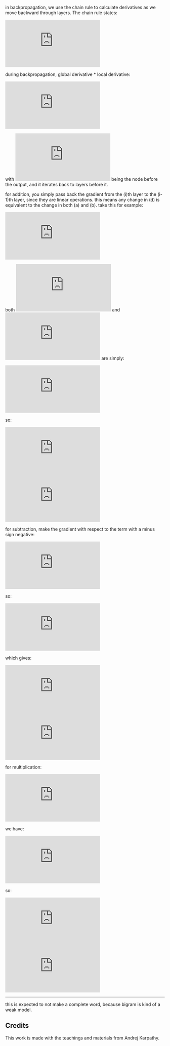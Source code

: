 in backpropagation, we use the chain rule to calculate derivatives as we move backward through layers. The chain rule states:

![Chain Rule](https://latex.codecogs.com/png.latex?%5Cfrac%7Bdx%7D%7Bdy%7D%20%3D%20%5Cfrac%7Bdx%7D%7Bdz%7D%20%5Ccdot%20%5Cfrac%7Bdz%7D%7Bdy%7D)

during backpropagation, global derivative * local derivative:

![Global Derivative](https://latex.codecogs.com/png.latex?%5Cfrac%7Bda%7D%7Bdb%7D%20%3D%20%5Cfrac%7Bda%7D%7Bdz%7D%20%5Ccdot%20%5Cfrac%7Bdz%7D%7Bdc%7D%20%5Ccdot%20%5Cfrac%7Bdc%7D%7Bdt%7D%20%5Ccdot%20%5Cfrac%7Bdt%7D%7Bdb%7D)

with ![\frac{da}{dz}](https://latex.codecogs.com/png.latex?%5Cfrac%7Bda%7D%7Bdz%7D) being the node before the output, and it iterates back to layers before it.


for addition, you simply pass back the gradient from the \(i\)th layer to the \(i-1\)th layer, since they are linear operations. this means any change in \(d\) is equivalent to the change in both \(a\) and \(b\). take this for example:

![d = a + b](https://latex.codecogs.com/png.latex?d%20%3D%20a%20%2B%20b)

both ![\frac{\partial d}{\partial a}](https://latex.codecogs.com/png.latex?%5Cfrac%7B%5Cpartial%20d%7D%7B%5Cpartial%20a%7D) and ![\frac{\partial d}{\partial b}](https://latex.codecogs.com/png.latex?%5Cfrac%7B%5Cpartial%20d%7D%7B%5Cpartial%20b%7D) are simply:

![Derivatives](https://latex.codecogs.com/png.latex?%5Cfrac%7B%5Cpartial%20d%7D%7B%5Cpartial%20a%7D%20%3D%201%20%5Cquad%20%5Ctext%7Band%7D%20%5Cquad%20%5Cfrac%7B%5Cpartial%20d%7D%7B%5Cpartial%20b%7D%20%3D%201)

so:

![Gradients](https://latex.codecogs.com/png.latex?%5Ctext%7Bgrad%7D_a%20%3D%20%5Ctext%7Bgrad%7D_d%20%5Ccdot%201%20%3D%20%5Ctext%7Bgrad%7D_d)
![Gradients](https://latex.codecogs.com/png.latex?%5Ctext%7Bgrad%7D_b%20%3D%20%5Ctext%7Bgrad%7D_d%20%5Ccdot%201%20%3D%20%5Ctext%7Bgrad%7D_d)

for subtraction, make the gradient with respect to the term with a minus sign negative:

![d = a - b](https://latex.codecogs.com/png.latex?d%20%3D%20a%20-%20b)

so:

![Derivatives](https://latex.codecogs.com/png.latex?%5Cfrac%7B%5Cpartial%20d%7D%7B%5Cpartial%20a%7D%20%3D%201%20%5Cquad%20%5Ctext%7Band%7D%20%5Cquad%20%5Cfrac%7B%5Cpartial%20d%7D%7B%5Cpartial%20b%7D%20%3D%20-1)

which gives:

![Gradients](https://latex.codecogs.com/png.latex?%5Ctext%7Bgrad%7D_a%20%3D%20%5Ctext%7Bgrad%7D_d%20%5Ccdot%201%20%3D%20%5Ctext%7Bgrad%7D_d)
![Gradients](https://latex.codecogs.com/png.latex?%5Ctext%7Bgrad%7D_b%20%3D%20%5Ctext%7Bgrad%7D_d%20%5Ccdot%20(-1)%20%3D%20-%5Ctext%7Bgrad%7D_d)

for multiplication:

![d = a \cdot b](https://latex.codecogs.com/png.latex?d%20%3D%20a%20%5Ccdot%20b)

we have:

![Derivatives](https://latex.codecogs.com/png.latex?%5Cfrac%7B%5Cpartial%20d%7D%7B%5Cpartial%20a%7D%20%3D%20b%20%5Cquad%20%5Ctext%7Band%7D%20%5Cquad%20%5Cfrac%7B%5Cpartial%20d%7D%7B%5Cpartial%20b%7D%20%3D%20a)

so:

![Gradients](https://latex.codecogs.com/png.latex?%5Ctext%7Bgrad%7D_a%20%3D%20%5Ctext%7Bgrad%7D_d%20%5Ccdot%20b)
![Gradients](https://latex.codecogs.com/png.latex?%5Ctext%7Bgrad%7D_b%20%3D%20%5Ctext%7Bgrad%7D_d%20%5Ccdot%20a)

---

this is expected to not make a complete word, because bigram is kind of a weak model.


## Credits

This work is made with the teachings and materials from Andrej Karpathy.
